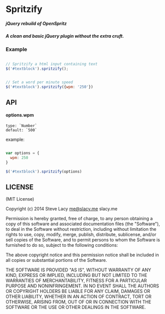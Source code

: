 # Spritzify

##### jQuery rebuild of OpenSpritz

##### A clean and basic jQuery plugin without the extra cruft.


### Example

```js

// Spritzify a html input containing text
$('#textblock').spritzify();


// Set a word per minute speed
$('#textblock').spritzify({wpm: '250'})

```


## API

#### options.wpm
    
    type: `Number`
    default: `500`

example:


```js

var options = {
  wpm: 250
}

$('#textblock').spritzify(options)

```


## LICENSE

(MIT License)

Copyright (c) 2014 Steve Lacy <me@slacy.me> slacy.me

Permission is hereby granted, free of charge, to any person obtaining
a copy of this software and associated documentation files (the
"Software"), to deal in the Software without restriction, including
without limitation the rights to use, copy, modify, merge, publish,
distribute, sublicense, and/or sell copies of the Software, and to
permit persons to whom the Software is furnished to do so, subject to
the following conditions:

The above copyright notice and this permission notice shall be
included in all copies or substantial portions of the Software.

THE SOFTWARE IS PROVIDED "AS IS", WITHOUT WARRANTY OF ANY KIND,
EXPRESS OR IMPLIED, INCLUDING BUT NOT LIMITED TO THE WARRANTIES OF
MERCHANTABILITY, FITNESS FOR A PARTICULAR PURPOSE AND
NONINFRINGEMENT. IN NO EVENT SHALL THE AUTHORS OR COPYRIGHT HOLDERS BE
LIABLE FOR ANY CLAIM, DAMAGES OR OTHER LIABILITY, WHETHER IN AN ACTION
OF CONTRACT, TORT OR OTHERWISE, ARISING FROM, OUT OF OR IN CONNECTION
WITH THE SOFTWARE OR THE USE OR OTHER DEALINGS IN THE SOFTWARE.